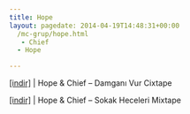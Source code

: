 ```yaml
---
title: Hope
layout: pagedate: 2014-04-19T14:48:31+00:00
  /mc-grup/hope.html
   - Chief
  - Hope

---
```

<a href="https://cloud.mail.ru/public/c4599b2ab8db/Chief%20%26%20Hope%20-%20Damgan%C4%B1%20Vur%20Cixtape" target="_blank">[indir]</a> | Hope & Chief &#8211; Damganı Vur Cixtape

<a href="https://cloud.mail.ru/public/58acd1ae862e/Chief%20%26%20Hope%20-%20Sokak%20Heceleri%20Mixtape" target="_blank">[indir]</a> | Hope & Chief &#8211; Sokak Heceleri Mixtape